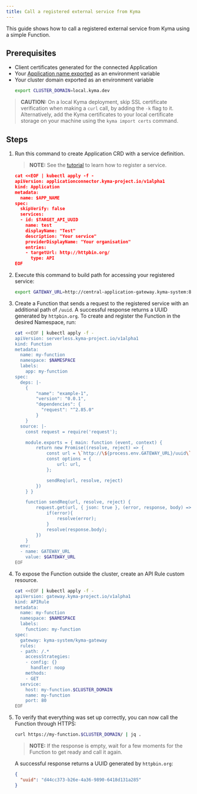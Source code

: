 ```yaml
---
title: Call a registered external service from Kyma
---
```

<!-- TODO: Adjust to the new flow -->

This guide shows how to call a registered external service from Kyma using a simple Function.

## Prerequisites

- Client certificates generated for the connected Application
- Your [Application name exported](ac-01-create-application.md#prerequisites) as an environment variable
- Your cluster domain exported as an environment variable
  ```bash
  export CLUSTER_DOMAIN=local.kyma.dev
  ```

> **CAUTION:** On a local Kyma deployment, skip SSL certificate verification when making a `curl` call, by adding the `-k` flag to it. Alternatively, add the Kyma certificates to your local certificate storage on your machine using the `kyma import certs` command.

## Steps

1. Run this command to create Application CRD with a service definition.

   > **NOTE:** See the [tutorial](ac-03-register-manage-services.md) to learn how to register a service.

   ```json
   cat <<EOF | kubectl apply -f -
   apiVersion: applicationconnector.kyma-project.io/v1alpha1
   kind: Application
   metadata:
     name: $APP_NAME
   spec:
     skipVerify: false
     services:
     - id: $TARGET_API_UUID
       name: test
       displayName: "Test"
       description: "Your service"
       providerDisplayName: "Your organisation"
       entries:
       - targetUrl: http://httpbin.org/
         type: API
   EOF
   ```

2. Execute this command to build path for accessing your registered service:
  
   ```bash
   export GATEWAY_URL=http://central-application-gateway.kyma-system:8080/$APP_NAME/test
   ```
   
3. Create a Function that sends a request to the registered service with an additional path of `/uuid`. A successful response returns a UUID generated by `httpbin.org`. To create and register the Function in the desired Namespace, run:

   ```bash
   cat <<EOF | kubectl apply -f -
   apiVersion: serverless.kyma-project.io/v1alpha1
   kind: Function
   metadata:
     name: my-function
     namespace: $NAMESPACE
     labels:
       app: my-function
   spec:
     deps: |-
       {
           "name": "example-1",
           "version": "0.0.1",
           "dependencies": {
             "request": "^2.85.0"
           }
       }
     source: |-
       const request = require('request');
   
       module.exports = { main: function (event, context) {
           return new Promise((resolve, reject) => {
               const url = \`http://\${process.env.GATEWAY_URL}/uuid\`;
               const options = {
                   url: url,
               };
   
               sendReq(url, resolve, reject)
           })
       } }
   
       function sendReq(url, resolve, reject) {
           request.get(url, { json: true }, (error, response, body) => {
               if(error){
                   resolve(error);
               }
               resolve(response.body);
           })
       }
     env:
     - name: GATEWAY_URL
       value: $GATEWAY_URL
   EOF
   ```
   
4. To expose the Function outside the cluster, create an API Rule custom resource.

   ```bash
   cat <<EOF | kubectl apply -f -
   apiVersion: gateway.kyma-project.io/v1alpha1
   kind: APIRule
   metadata:
     name: my-function
     namespace: $NAMESPACE
     labels:
       function: my-function
   spec:
     gateway: kyma-system/kyma-gateway
     rules:
     - path: /.*
       accessStrategies:
       - config: {}
         handler: noop
       methods:
       - GET
     service:
       host: my-function.$CLUSTER_DOMAIN
       name: my-function
       port: 80
   EOF
   ```

5. To verify that everything was set up correctly, you can now call the Function through HTTPS:

      ```bash
      curl https://my-function.$CLUSTER_DOMAIN/ | jq .
      ```

   >**NOTE:** If the response is empty, wait for a few moments for the Function to get ready and call it again.

   A successful response returns a UUID generated by `httpbin.org`:
   
   ```json
   {
     "uuid": "d44cc373-b26e-4a36-9890-6418d131a285"
   }
   ```
